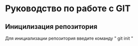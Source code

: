 # Руководство по работе с GIT

## Иницилизация репозитория
Для инициализации репозитория введите команду
"
git init
"

